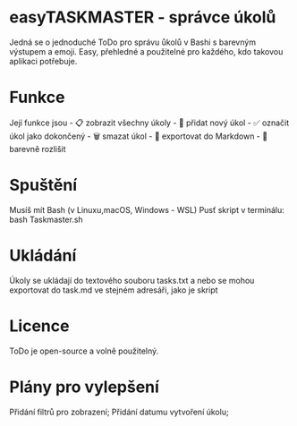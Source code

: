 # easyTASKMASTER - správce úkolů

Jedná se o jednoduché ToDo pro správu ůkolů v Bashi s barevným výstupem a emoji.
Easy, přehledné a použitelné pro každého, kdo takovou aplikaci potřebuje.

# Funkce
Její funkce jsou    - 📋 zobrazit všechny úkoly
                    - 📝 přidat nový úkol
                    - ✅ označit úkol jako dokončený
                    - 🗑️ smazat úkol
                    - 🚀 exportovat do Markdown
                    - 🌈 barevně rozlišit

# Spuštění 
Musíš mít Bash (v Linuxu,macOS, Windows - WSL)
Pusť skript v terminálu: bash Taskmaster.sh

# Ukládání
Úkoly se ukládají do textového souboru tasks.txt a nebo se mohou exportovat do task.md ve stejném adresáři, jako je skript

# Licence
ToDo je open-source a volně použitelný.

# Plány pro vylepšení
Přidání filtrů pro zobrazení;
Přidání datumu vytvoření úkolu;
